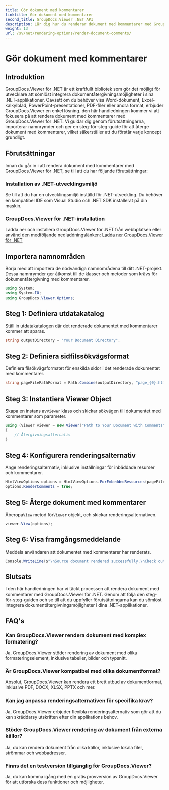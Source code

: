 ```yaml
---
title: Gör dokument med kommentarer
linktitle: Gör dokument med kommentarer
second_title: GroupDocs.Viewer .NET API
description: Lär dig hur du renderar dokument med kommentarer med GroupDocs.Viewer för .NET. Följ vår steg-för-steg-guide för sömlös integration.
weight: 13
url: /sv/net/rendering-options/render-document-comments/
---
```


# Gör dokument med kommentarer

## Introduktion
GroupDocs.Viewer för .NET är ett kraftfullt bibliotek som gör det möjligt för utvecklare att sömlöst integrera dokumentåtergivningsmöjligheter i sina .NET-applikationer. Oavsett om du behöver visa Word-dokument, Excel-kalkylblad, PowerPoint-presentationer, PDF-filer eller andra format, erbjuder GroupDocs.Viewer en enkel lösning.
den här handledningen kommer vi att fokusera på att rendera dokument med kommentarer med GroupDocs.Viewer för .NET. Vi guidar dig genom förutsättningarna, importerar namnrymder och ger en steg-för-steg-guide för att återge dokument med kommentarer, vilket säkerställer att du förstår varje koncept grundligt.
## Förutsättningar
Innan du går in i att rendera dokument med kommentarer med GroupDocs.Viewer för .NET, se till att du har följande förutsättningar:
### Installation av .NET-utvecklingsmiljö
Se till att du har en utvecklingsmiljö inställd för .NET-utveckling. Du behöver en kompatibel IDE som Visual Studio och .NET SDK installerat på din maskin.
### GroupDocs.Viewer för .NET-installation
Ladda ner och installera GroupDocs.Viewer för .NET från webbplatsen eller använd den medföljande nedladdningslänken:
[Ladda ner GroupDocs.Viewer för .NET](https://releases.groupdocs.com/viewer/net/)

## Importera namnområden
Börja med att importera de nödvändiga namnområdena till ditt .NET-projekt. Dessa namnrymder ger åtkomst till de klasser och metoder som krävs för dokumentåtergivning med kommentarer.
```csharp
using System;
using System.IO;
using GroupDocs.Viewer.Options;
```

## Steg 1: Definiera utdatakatalog
Ställ in utdatakatalogen där det renderade dokumentet med kommentarer kommer att sparas.
```csharp
string outputDirectory = "Your Document Directory";
```
## Steg 2: Definiera sidfilssökvägsformat
Definiera filsökvägsformatet för enskilda sidor i det renderade dokumentet med kommentarer.
```csharp
string pageFilePathFormat = Path.Combine(outputDirectory, "page_{0}.html");
```
## Steg 3: Instantiera Viewer Object
 Skapa en instans av`Viewer` klass och skickar sökvägen till dokumentet med kommentarer som parameter.
```csharp
using (Viewer viewer = new Viewer("Path to Your Document with Comments"))
{
    // Återgivningsalternativ
}
```
## Steg 4: Konfigurera renderingsalternativ
Ange renderingsalternativ, inklusive inställningar för inbäddade resurser och kommentarer.
```csharp
HtmlViewOptions options = HtmlViewOptions.ForEmbeddedResources(pageFilePathFormat);
options.RenderComments = true;
```
## Steg 5: Återge dokument med kommentarer
 Åberopa`View` metod för`Viewer` objekt, och skickar renderingsalternativen.
```csharp
viewer.View(options);
```
## Steg 6: Visa framgångsmeddelande
Meddela användaren att dokumentet med kommentarer har renderats.
```csharp
Console.WriteLine($"\nSource document rendered successfully.\nCheck output in {outputDirectory}.");
```

## Slutsats
I den här handledningen har vi täckt processen att rendera dokument med kommentarer med GroupDocs.Viewer för .NET. Genom att följa den steg-för-steg-guiden och se till att du uppfyller förutsättningarna kan du sömlöst integrera dokumentåtergivningsmöjligheter i dina .NET-applikationer.
## FAQ's
### Kan GroupDocs.Viewer rendera dokument med komplex formatering?
Ja, GroupDocs.Viewer stöder rendering av dokument med olika formateringselement, inklusive tabeller, bilder och typsnitt.
### Är GroupDocs.Viewer kompatibel med olika dokumentformat?
Absolut, GroupDocs.Viewer kan rendera ett brett utbud av dokumentformat, inklusive PDF, DOCX, XLSX, PPTX och mer.
### Kan jag anpassa renderingsalternativen för specifika krav?
Ja, GroupDocs.Viewer erbjuder flexibla renderingsalternativ som gör att du kan skräddarsy utskriften efter din applikations behov.
### Stöder GroupDocs.Viewer rendering av dokument från externa källor?
Ja, du kan rendera dokument från olika källor, inklusive lokala filer, strömmar och webbadresser.
### Finns det en testversion tillgänglig för GroupDocs.Viewer?
Ja, du kan komma igång med en gratis provversion av GroupDocs.Viewer för att utforska dess funktioner och möjligheter.